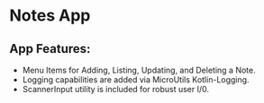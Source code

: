 # Notes App

## App Features:

- Menu Items for Adding, Listing, Updating, and Deleting a Note.
- Logging capabilities are added via MicroUtils Kotlin-Logging.
- ScannerInput utility is included for robust user I/0.
